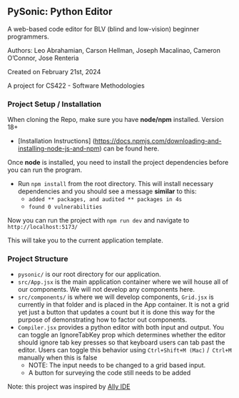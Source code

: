 ## PySonic: Python Editor
A web-based code editor for BLV (blind and low-vision) beginner programmers.

Authors: Leo Abrahamian, Carson Hellman, Joseph Macalinao, Cameron O’Connor, Jose Renteria

Created on February 21st, 2024

A project for CS422 - Software Methodologies

### Project Setup / Installation
When cloning the Repo, make sure you have **node/npm** installed. 
Version 18+

- [Installation Instructions] (https://docs.npmjs.com/downloading-and-installing-node-js-and-npm) can be found here. 

Once **node** is installed, you need to install the project dependencies before you can run the program. 
- Run `npm install` from the root directory. This will install necessary dependencies and you should see a message **similar** to this:
    - `added ** packages, and audited ** packages in 4s`
    - `found 0 vulnerabilities`

Now you can run the project with `npm run dev` and navigate to `http://localhost:5173/`

This will take you to the current application template.

### Project Structure

- `pysonic/` is our root directory for our application. 
- `src/App.jsx` is the main application container where we will house all of our components. We will not develop any components here.
- `src/components/` is where we will develop components, `Grid.jsx` is currently in that folder and is placed in the App container. It is not a grid yet just a button that updates a count but it is done this way for the purpose of demonstrating how to factor out components.
- `Compiler.jsx` provides a python editor with both input and output. You can toggle an IgnoreTabKey prop which determines whether the editor should ignore tab key presses so that keyboard users can tab past the editor. Users can toggle this behavior using `Ctrl+Shift+M (Mac)` /` Ctrl+M` manually when this is false
    - NOTE: The input needs to be changed to a grid based input.
    - A button for surveying the code still needs to be added

Note: this project was inspired by [Ally IDE](https://ally-ide.herokuapp.com)
